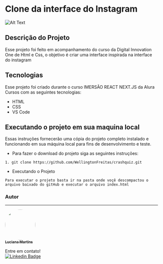 
# Clone da interface do Instagram

![Alt Text](https://github.com/Lucianamartins/clone-intagram-web/blob/main/img/Clone_insta_Trim.gif?raw=true)




## Descrição do Projeto
<p>
Esse projeto foi feito em acompanhamento do curso da Digital Innovation One de Html e Css, o objetivo é criar uma interface inspirada na interface do instagram
 </p>
 
## Tecnologias

Esse projeto foi criado durante o curso  IMERSÃO REACT NEXT.JS da Alura Cursos com as seguintes tecnologias:

-  HTML
-  CSS
-  VS Code

  
## Executando o projeto em sua maquina local

  
Essas instruções fornecerão uma cópia do projeto completo instalado e funcionando em sua máquina local para fins de desenvolvimento e teste.

* Para fazer o download do projeto siga as seguintes instruções:

```
1. git clone https://github.com/WellingtonFreitas/crashquiz.git
```


* Executando o Projeto
```
Para executar o projeto basta ir na pasta onde voçê descompactou o arquivo baixado do gitHub e executar o arquivo index.html
```
### Autor
---

<a href="https://github.com/WellingtonFreitas">
 <img style="border-radius: 100%;" src=https://avatars.githubusercontent.com/u/78090280?v=4" width="100px;" alt=""/>
 <br />
 <sub><b>Luciana Martins</b></sub></a> <a> 


Entre em contato!
</br>
[![Linkedin Badge](https://img.shields.io/badge/-LucianaMartins-blue?style=flat-square&logo=Linkedin&logoColor=white&link=https://www.linkedin.com/in/luciana-martins-20b522205/)](https://www.linkedin.com/in/wellington-freitas-43624283/) 
